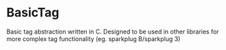 # BasicTag
 Basic tag abstraction written in C. Designed to be used in other libraries for more complex tag functionality (eg. sparkplug B/sparkplug 3)
